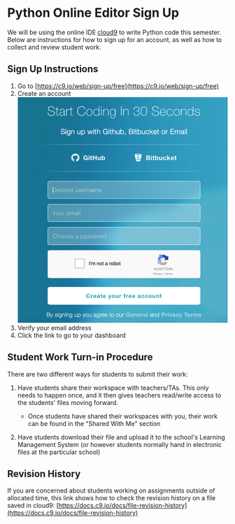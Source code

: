 # Python Online Editor Sign Up
We will be using the online IDE [cloud9](https://c9.io) to write Python code this semester.  Below are instructions for how to sign up for an account, as well as how to collect and review student work. 

## Sign Up Instructions
1. Go to [https://c9.io/web/sign-up/free](https://c9.io/web/sign-up/free)
2. Create an account
![Initial Sign Up Photo](sign_up_screen_phto.png)
3. Verify your email address
4. Click the link to go to your dashboard

## Student Work Turn-in Procedure
There are two different ways for students to submit their work: 
1. Have students share their workspace with teachers/TAs. This only needs to happen once, and it then gives teachers read/write access to the students' files moving forward.
   
    * Once students have shared their workspaces with you, their work can be found in the "Shared With Me" section
    
2. Have students download their file and upload it to the school's Learning Management System (or however students normally hand in electronic files at the particular school)

## Revision History
If you are concerned about students working on assignments outside of allocated time, this link shows how to check the revision history on a file saved in cloud9: [https://docs.c9.io/docs/file-revision-history](https://docs.c9.io/docs/file-revision-history)

